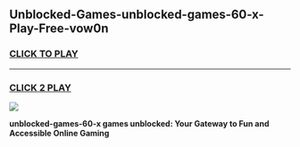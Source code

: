 
## Unblocked-Games-unblocked-games-60-x-Play-Free-vow0n
<h3>
<a href="https://premium76.site?title=unblocked-games-60-x&ref=17A">CLICK TO PLAY</a></h3>
<hr>

<h3>
<a href="https://premium76.site?title=unblocked-games-60-x&ref=17A">CLICK 2 PLAY</a>
  
</h3>

<a href="https://premium76.site?title=unblocked-games-60-x&ref=17A"><img src="https://clearcache.store/games.png"></a>


**unblocked-games-60-x games unblocked: Your Gateway to Fun and Accessible Online Gaming**
